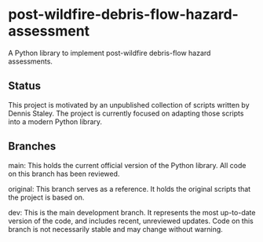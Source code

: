 # post-wildfire-debris-flow-hazard-assessment

A Python library to implement post-wildfire debris-flow hazard assessments.

## Status
This project is motivated by an unpublished collection of scripts written by Dennis Staley. The project is currently focused on adapting those scripts into a modern Python library.

## Branches

main: This holds the current official version of the Python library. All code on this branch has been reviewed.

original: This branch serves as a reference. It holds the original scripts that the project is based on.

dev: This is the main development branch. It represents the most up-to-date version of the code, and includes recent, unreviewed updates. Code on this branch is not necessarily stable and may change without warning.




